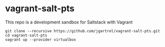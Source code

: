 # vagrant-salt-pts

This repo is a development sandbox for Saltstack with Vagrant 

```
git clone --recursive https://github.com/jgartrel/vagrant-salt-pts.git
cd vagrant-salt-pts
vagrant up --provider virtualbox
```
